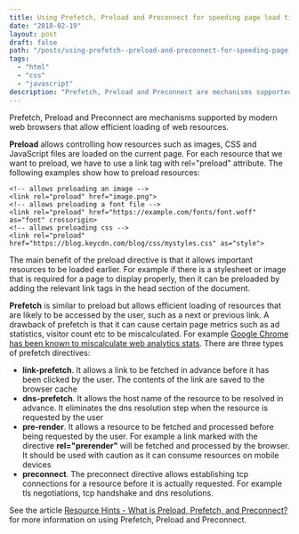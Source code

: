 ```yaml
---
title: Using Prefetch, Preload and Preconnect for speeding page load times
date: "2018-02-19"
layout: post
draft: false
path: "/posts/using-prefetch--preload-and-preconnect-for-speeding-page-load-times"
tags:
  - "html"
  - "css"
  - "javascript"
description: "Prefetch, Preload and Preconnect are mechanisms supported by modern web browsers that allow efficient loading of web resources."
---
```


Prefetch, Preload and Preconnect are mechanisms supported by modern web browsers that allow efficient loading of web resources.

**Preload** allows controlling how resources such as images, CSS and JavaScript files are loaded on the current page. For each resource that we want to preload, we have to use a link tag with rel="preload" attribute. The following examples show how to preload resources:

```
<!-- allows preloading an image -->
<link rel="preload" href="image.png">
<!-- allows preloading a font file -->
<link rel="preload" href="https://example.com/fonts/font.woff" as="font" crossorigin>
<!-- allows preloading css -->
<link rel="preload" href="https://blog.keycdn.com/blog/css/mystyles.css" as="style">
```

The main benefit of the preload directive is that it allows important resources to be loaded earlier. For example if there is a stylesheet or image that is required for a page to display properly, then it can be preloaded by adding the relevant link tags in the head section of the document.

**Prefetch** is similar to preload but allows efficient loading of resources that are likely to be accessed by the user, such as a next or previous link. A drawback of prefetch is that it can cause certain page metrics such as ad statistics, visitor count etc to be miscalculated. For example [Google Chrome has been known to miscalculate web analytics stats](https://www.scl.com/insights/blog/google-chrome-prefetchprerender-inflating-web-analytics-stats/). There are three types of prefetch directives:

* **link-prefetch**. It allows a link to be fetched in advance before it has been clicked by the user. The contents of the link are saved to the browser cache
* **dns-prefetch**. It allows the host name of the resource to be resolved in advance. It eliminates the dns resolution step when the resource is requested by the user
* **pre-render**. It allows a resource to be fetched and processed before being requested by the user. For example a link marked with the directive **rel="prerender"** will be fetched and processed by the browser. It should be used with caution as it can consume resources on mobile devices
* **preconnect**. The preconnect directive allows establishing tcp connections for a resource before it is actually requested. For example tls negotiations, tcp handshake and dns resolutions.

See the article [Resource Hints - What is Preload, Prefetch, and Preconnect?](https://www.keycdn.com/blog/resource-hints) for more information on using Prefetch, Preload and Preconnect.
